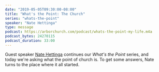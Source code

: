 ```yaml
---
date: "2019-05-05T09:30:00-08:00"
title: "What's the Point: The Church"
series: "whats-the-point"
speaker: "Nate Hettinga"
type: message
podcast: https://arborchurch.com/podcast/whats-the-point-my-life.m4a
podcast_bytes: 24270115
podcast_duration: 33:00
---
```


Guest speaker [Nate Hettinga](https://cascadechurch.org/natehettinga) continues our *What's the Point* series, and today we're asking what the point of church is. To get some answers, Nate turns to the place where it all started.

